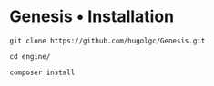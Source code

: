 # Genesis • Installation

```
git clone https://github.com/hugolgc/Genesis.git

cd engine/

composer install
```
